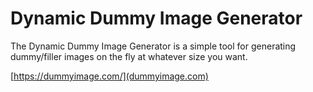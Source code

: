# Dynamic Dummy Image Generator

The Dynamic Dummy Image Generator is a simple tool for generating dummy/filler images on the fly at whatever size you want.

[https://dummyimage.com/](dummyimage.com)
